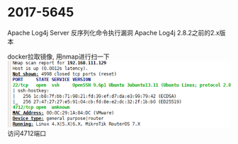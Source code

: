 # 2017-5645
Apache Log4j Server 反序列化命令执行漏洞
Apache Log4j 2.8.2之前的2.x版本

docker拉取镜像,
用nmap进行扫一下
![](vx_images/62174074600896.png)
访问4712端口
